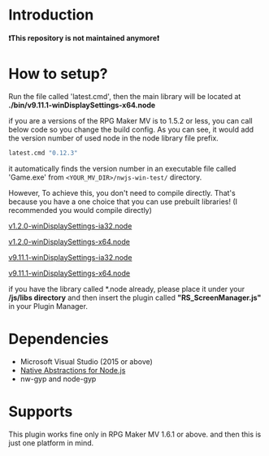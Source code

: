 # Introduction

**❗️This repository is not maintained anymore❗️**

# How to setup?

Run the file called 'latest.cmd', then the main library will be located at **./bin/v9.11.1-winDisplaySettings-x64.node**

if you are a versions of the RPG Maker MV is to 1.5.2 or less, you can call below code so you change the build config. As you can see, it would add the version number of used node in the node library file prefix.

```cmd
latest.cmd "0.12.3"
```

it automatically finds the version number in an executable file called 'Game.exe' from `<YOUR_MV_DIR>/nwjs-win-test/` directory.

However, To achieve this, you don't need to compile directly. That's because you have a one choice that you can use prebuilt libraries! (I recommended you would compile directly)

[v1.2.0-winDisplaySettings-ia32.node](./bin/v1.2.0-winDisplaySettings-ia32.node)

[v1.2.0-winDisplaySettings-x64.node](./bin/v1.2.0-winDisplaySettings-x64.node)

[v9.11.1-winDisplaySettings-ia32.node](./bin/v9.11.1-winDisplaySettings-ia32.node)

[v9.11.1-winDisplaySettings-x64.node](./bin/v9.11.1-winDisplaySettings-x64.node)

if you have the library called \*.node already, please place it under your **/js/libs directory** and then
insert the plugin called **"RS_ScreenManager.js"** in your Plugin Manager.

# Dependencies

-   Microsoft Visual Studio (2015 or above)
-   [Native Abstractions for Node.js](https://github.com/nodejs/nan)
-   nw-gyp and node-gyp

# Supports

This plugin works fine only in RPG Maker MV 1.6.1 or above. and then this is just one platform in mind.
